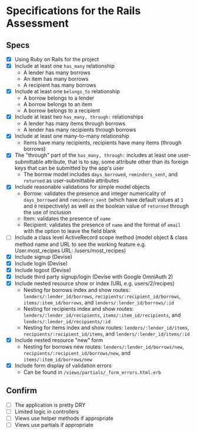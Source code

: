 # Specifications for the Rails Assessment

## Specs

- [x] Using Ruby on Rails for the project
- [x] Include at least one `has_many` relationship
  - A lender has many borrows
  - An item has many borrows
  - A recipient has many borrows
- [x] Include at least one `belongs_to` relationship
  - A borrow belongs to a lender
  - A borrow belongs to an item
  - A borrow belongs to a recipient
- [x] Include at least two `has_many, through:` relationships
  - A lender has many items through borrows
  - A lender has many recipients through borrows
- [x] Include at least one many-to-many relationship
  - Items have many recipients, recipients have many items (through borrows)
- [x] The "through" part of the `has_many, through:` includes at least one user-submittable attribute, that is to say, some attribute other than its foreign keys that can be submitted by the app's user
  - The borrow model includes `days_borrowed`, `reminders_sent`, and `returned` as user-submittable attributes
- [x] Include reasonable validations for simple model objects
  - Borrow: validates the presence and integer numericality of `days_borrowed` and `reminders_sent` (which have default values at `1` and `0` respectively) as well as the boolean value of `returned` through the use of inclusion
  - Item: validates the presence of `name`
  - Recipient: validates the presence of `name` and the format of `email` with the option to leave the field blank
- [ ] Include a class level ActiveRecord scope method (model object & class method name and URL to see the working feature e.g. User.most_recipes URL: /users/most_recipes)
- [x] Include signup (Devise)
- [x] Include login (Devise)
- [x] Include logout (Devise)
- [x] Include third party signup/login (Devise with Google OmniAuth 2)
- [x] Include nested resource show or index (URL e.g. users/2/recipes)
  - Nesting for borrows index and show routes: `lenders/:lender_id/borrows`, `recipients/:recipient_id/borrows`, `items/:item_id/borrows`, and `lenders/:lender_id/borrows/:id`
  - Nesting for recipients index and show routes: `lenders/:lender_id/recipients`, `items/:item_id/recipients`, and `lenders/:lender_id/recipients/:id`
  - Nesting for items index and show routes: `lenders/:lender_id/items`, `recipients/:recipient_id/items`, and `lenders/:lender_id/items/:id`
- [x] Include nested resource "new" form
  - Nesting for borrows new routes: `lenders/:lender_id/borrows/new`, `recipients/:recipient_id/borrows/new`, and `items/:item_id/borrows/new`
- [x] Include form display of validation errors
  - Can be found in `/views/partials/_form_errors.html.erb`

## Confirm

- [ ] The application is pretty DRY
- [ ] Limited logic in controllers
- [ ] Views use helper methods if appropriate
- [ ] Views use partials if appropriate

